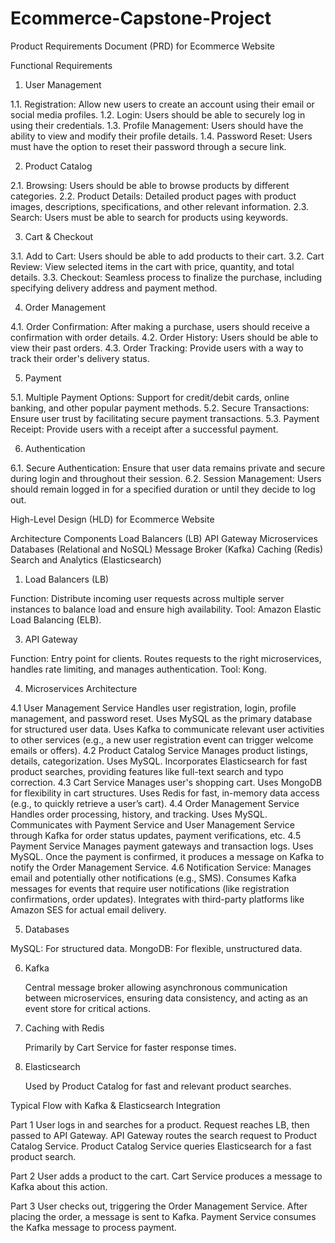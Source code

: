 # Ecommerce-Capstone-Project

Product Requirements Document (PRD) for Ecommerce Website

Functional Requirements

1. User Management

  1.1. Registration: Allow new users to create an account using their email or social media profiles.
  1.2. Login: Users should be able to securely log in using their credentials.
  1.3. Profile Management: Users should have the ability to view and modify their profile details.
  1.4. Password Reset: Users must have the option to reset their password through a secure link.

2. Product Catalog

  2.1. Browsing: Users should be able to browse products by different categories.
  2.2. Product Details: Detailed product pages with product images, descriptions, specifications, and other relevant information.
  2.3. Search: Users must be able to search for products using keywords.
  
3. Cart & Checkout

  3.1. Add to Cart: Users should be able to add products to their cart.
  3.2. Cart Review: View selected items in the cart with price, quantity, and total details.
  3.3. Checkout: Seamless process to finalize the purchase, including specifying delivery address and payment method.
  
4. Order Management

  4.1. Order Confirmation: After making a purchase, users should receive a confirmation with order details.
  4.2. Order History: Users should be able to view their past orders.
  4.3. Order Tracking: Provide users with a way to track their order's delivery status.
  
5. Payment

  5.1. Multiple Payment Options: Support for credit/debit cards, online banking, and other popular payment methods.
  5.2. Secure Transactions: Ensure user trust by facilitating secure payment transactions.
  5.3. Payment Receipt: Provide users with a receipt after a successful payment.
  
6. Authentication

  6.1. Secure Authentication: Ensure that user data remains private and secure during login and throughout their session.
  6.2. Session Management: Users should remain logged in for a specified duration or until they decide to log out.

High-Level Design (HLD) for Ecommerce Website 

  Architecture Components
  Load Balancers (LB)
  API Gateway
  Microservices
  Databases (Relational and NoSQL)
  Message Broker (Kafka)
  Caching (Redis)
  Search and Analytics (Elasticsearch)

1. Load Balancers (LB)
   
  Function: Distribute incoming user requests across multiple server instances to balance load and ensure high availability.
  Tool: Amazon Elastic Load Balancing (ELB).
  
3. API Gateway

  Function: Entry point for clients. Routes requests to the right microservices, handles rate limiting, and manages authentication.
  Tool: Kong.
  
4. Microservices Architecture
   
  4.1 User Management Service
      Handles user registration, login, profile management, and password reset.
      Uses MySQL as the primary database for structured user data.
      Uses Kafka to communicate relevant user activities to other services (e.g., a new user registration event can trigger welcome emails or offers).
  4.2 Product Catalog Service
      Manages product listings, details, categorization.
      Uses MySQL.
      Incorporates Elasticsearch for fast product searches, providing features like full-text search and typo correction.
  4.3 Cart Service
      Manages user's shopping cart.
      Uses MongoDB for flexibility in cart structures.
      Uses Redis for fast, in-memory data access (e.g., to quickly retrieve a user’s cart).
  4.4 Order Management Service
      Handles order processing, history, and tracking.
      Uses MySQL.
      Communicates with Payment Service and User Management Service through Kafka for order status updates, payment verifications, etc.
  4.5 Payment Service
      Manages payment gateways and transaction logs.
      Uses MySQL.
      Once the payment is confirmed, it produces a message on Kafka to notify the Order Management Service.
  4.6 Notification Service:
      Manages email and potentially other notifications (e.g., SMS).
      Consumes Kafka messages for events that require user notifications (like registration confirmations, order updates).
      Integrates with third-party platforms like Amazon SES for actual email delivery.
      
5. Databases

  MySQL: For structured data.
  MongoDB: For flexible, unstructured data.
  
6. Kafka
   
   Central message broker allowing asynchronous communication between microservices, ensuring data consistency, and acting as an event store for critical actions.

7. Caching with Redis

   Primarily by Cart Service for faster response times.
   
8. Elasticsearch
    
   Used by Product Catalog for fast and relevant product searches.

Typical Flow with Kafka & Elasticsearch Integration

Part 1
  User logs in and searches for a product.
  Request reaches LB, then passed to API Gateway.
  API Gateway routes the search request to Product Catalog Service.
  Product Catalog Service queries Elasticsearch for a fast product search.

Part 2
  User adds a product to the cart.
  Cart Service produces a message to Kafka about this action.


Part 3
  User checks out, triggering the Order Management Service.
  After placing the order, a message is sent to Kafka.
  Payment Service consumes the Kafka message to process payment.

